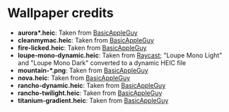 # Wallpaper credits

- **aurora\*.heic**: Taken from [BasicAppleGuy](https://basicappleguy.com/haberdashery/auroraborealisgradient)
- **cleanmymac.heic**: Taken from [BasicAppleGuy](https://basicappleguy.com/haberdashery/cleanmymac-turns-15)
- **fire-licked.heic**: Taken from [BasicAppleGuy](https://basicappleguy.com/basicappleblog/autumn-gradients)
- **loupe-mono-dynamic.heic**: Taken from [Raycast](https://www.raycast.com/wallpapers); "Loupe Mono Light" and "Loupe Mono Dark" converted to a dynamic HEIC file
- **mountain-\*.png**: Taken from [BasicAppleGuy](https://basicappleguy.com/basicappleblog/mountains-beyond-mountains)
- **nova.heic**: Taken from [BasicAppleGuy](https://basicappleguy.com/haberdashery/novawallpaper)
- **rancho-dynamic.heic**: Taken from [BasicAppleGuy](https://basicappleguy.com/basicappleblog/rancho-at-night)
- **rancho-twilight.heic**: Taken from [BasicAppleGuy](https://basicappleguy.com/basicappleblog/rancho-twilight)
- **titanium-gradient.heic**: Taken from [BasicAppleGuy](https://basicappleguy.com/haberdashery/titanium-gradient)
